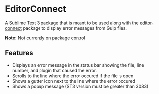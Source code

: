 # EditorConnect

A Sublime Text 3 package that is meant to be used along with the [editor-connect](https://github.com/anthonykoch/editor-connect) package to display error messages from Gulp files.

__Note:__ Not currently on package control

## Features

- Displays an error message in the status bar showing the file, line number, and plugin that caused the error. 
- Scrolls to the line where the error occured if the file is open 
- Shows a gutter icon next to the line where the error occured 
- Shows a popup message (ST3 version must be greater than 3083)
